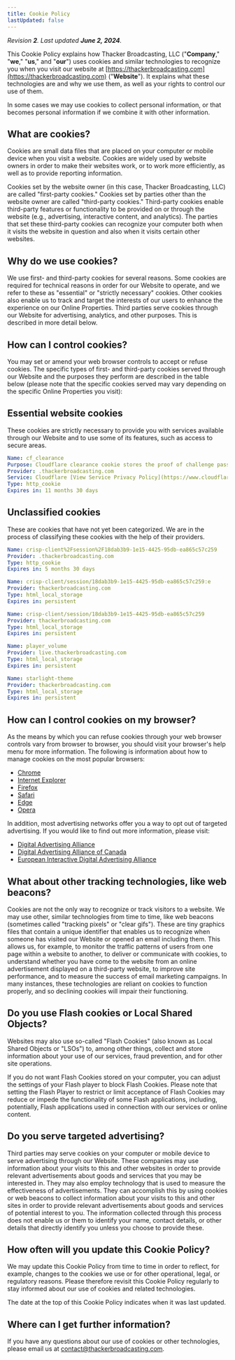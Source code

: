 ```yaml
---
title: Cookie Policy
lastUpdated: false
---
```


_Revision **2**. Last updated **June 2, 2024**._

This Cookie Policy explains how Thacker Broadcasting, LLC ("**Company**," "**we**," "**us**," and "**our**") uses cookies and similar technologies to recognize you when you visit our website at [https://thackerbroadcasting.com](https://thackerbroadcasting.com) ("**Website**"). It explains what these technologies are and why we use them, as well as your rights to control our use of them.

In some cases we may use cookies to collect personal information, or that becomes personal information if we combine it with other information.

## What are cookies?
Cookies are small data files that are placed on your computer or mobile device when you visit a website. Cookies are widely used by website owners in order to make their websites work, or to work more efficiently, as well as to provide reporting information.

Cookies set by the website owner (in this case, Thacker Broadcasting, LLC) are called "first-party cookies." Cookies set by parties other than the website owner are called "third-party cookies." Third-party cookies enable third-party features or functionality to be provided on or through the website (e.g., advertising, interactive content, and analytics). The parties that set these third-party cookies can recognize your computer both when it visits the website in question and also when it visits certain other websites.

## Why do we use cookies?
We use first- and third-party cookies for several reasons. Some cookies are required for technical reasons in order for our Website to operate, and we refer to these as "essential" or "strictly necessary" cookies. Other cookies also enable us to track and target the interests of our users to enhance the experience on our Online Properties. Third parties serve cookies through our Website for advertising, analytics, and other purposes. This is described in more detail below.

## How can I control cookies?
You may set or amend your web browser controls to accept or refuse cookies. The specific types of first- and third-party cookies served through our Website and the purposes they perform are described in the table below (please note that the
specific cookies served may vary depending on the specific Online Properties you visit):

## Essential website cookies
These cookies are strictly necessary to provide you with services available through our Website and to use some of its features, such as access to secure areas.

```yaml
Name: cf_clearance
Purpose: Cloudflare clearance cookie stores the proof of challenge passed. It is used to no longer issue a challenge if present. It is required to reach an origin server.
Provider: .thackerbroadcasting.com
Service: Cloudflare [View Service Privacy Policy](https://www.cloudflare.com/privacypolicy/)
Type: http_cookie
Expires in: 11 months 30 days
```

## Unclassified cookies
These are cookies that have not yet been categorized. We are in the process of classifying these cookies with the help of their providers.

``` yaml
Name: crisp-client%2Fsession%2F18dab3b9-1e15-4425-95db-ea865c57c259
Provider: .thackerbroadcasting.com
Type: http_cookie
Expires in: 5 months 30 days
```

```yaml
Name: crisp-client/session/18dab3b9-1e15-4425-95db-ea865c57c259:e
Provider: thackerbroadcasting.com
Type: html_local_storage
Expires in: persistent
```

```yaml
Name: crisp-client/session/18dab3b9-1e15-4425-95db-ea865c57c259
Provider: thackerbroadcasting.com
Type: html_local_storage
Expires in: persistent
```

```yaml
Name: player_volume
Provider: live.thackerbroadcasting.com
Type: html_local_storage
Expires in: persistent
```

```yaml
Name: starlight-theme
Provider: thackerbroadcasting.com
Type: html_local_storage
Expires in: persistent
```

## How can I control cookies on my browser?
As the means by which you can refuse cookies through your web browser controls vary from browser to browser, you should visit your browser's help menu for more information. The following is information about how to manage cookies on the most popular browsers:
- [Chrome](https://support.google.com/chrome/answer/95647#zippy=%2Callow-or-block-cookies)
- [Internet Explorer](https://support.microsoft.com/en-us/windows/delete-and-manage-cookies-168dab11-0753-043d-7c16-ede5947fc64d)
- [Firefox](https://support.mozilla.org/en-US/kb/enhanced-tracking-protection-firefox-desktop?redirectslug=enable-and-disable-cookies-website-preferences&redirectlocale=en-US)
- [Safari](https://support.apple.com/en-ie/guide/safari/sfri11471/mac)
- [Edge](https://support.microsoft.com/en-us/windows/microsoft-edge-browsing-data-and-privacy-bb8174ba-9d73-dcf2-9b4a-c582b4e640dd)
- [Opera](https://help.opera.com/en/latest/web-preferences/)

In addition, most advertising networks offer you a way to opt out of targeted advertising. If you would like to find out more information, please visit:
- [Digital Advertising Alliance](http://www.aboutads.info/choices/)
- [Digital Advertising Alliance of Canada](https://youradchoices.ca/)
- [European Interactive Digital Advertising Alliance](http://www.youronlinechoices.com/)

## What about other tracking technologies, like web beacons?
Cookies are not the only way to recognize or track visitors to a website. We may use other, similar technologies from time to time, like web beacons (sometimes called "tracking pixels" or "clear gifs"). These are tiny graphics files that contain a unique identifier that enables us to recognize when someone has visited our Website or opened an email including them. This allows us, for example, to monitor the traffic patterns of users from one page within a website to another, to deliver or communicate with cookies, to understand whether you have come to the website from an online advertisement displayed on a third-party website, to improve site performance, and to measure the success of email marketing campaigns. In many instances, these technologies are reliant on cookies to function properly, and so declining cookies will impair their functioning.

## Do you use Flash cookies or Local Shared Objects?
Websites may also use so-called "Flash Cookies" (also known as Local Shared Objects or "LSOs") to, among other things, collect and store information about your use of our services, fraud prevention, and for other site operations.

If you do not want Flash Cookies stored on your computer, you can adjust the settings of your Flash player to block Flash Cookies. Please note that setting the Flash Player to restrict or limit acceptance of Flash Cookies may reduce or impede the functionality of some Flash applications, including, potentially, Flash applications used in connection with our services or online content.

## Do you serve targeted advertising?
Third parties may serve cookies on your computer or mobile device to serve advertising through our Website. These companies may use information about your visits to this and other websites in order to provide relevant advertisements about goods and services that you may be interested in. They may also employ technology that is used to measure the effectiveness of advertisements. They can accomplish this by using cookies or web beacons to collect information about your visits to this and other sites in order to provide relevant advertisements about goods and services of potential interest to you. The information collected through this process does not enable us or them to identify your name, contact details, or other details that directly identify you unless you choose to provide these.

## How often will you update this Cookie Policy?
We may update this Cookie Policy from time to time in order to reflect, for example, changes to the cookies we use or for other operational, legal, or regulatory reasons. Please therefore revisit this Cookie Policy regularly to stay informed about our use of cookies and related technologies.

The date at the top of this Cookie Policy indicates when it was last updated.

## Where can I get further information?
If you have any questions about our use of cookies or other technologies, please email us at [contact@thackerbroadcasting.com](mailto:contact@thackerbroadcasting.com).
